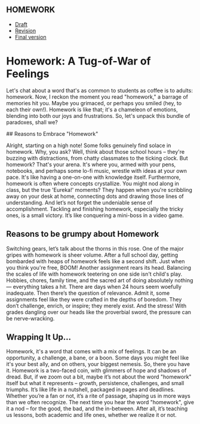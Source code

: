 ## HOMEWORK

- [Draft](index.md)
- [Revision](revision.md) 
- [Final version](final.md)

# Homework: A Tug-of-War of Feelings

Let's chat about a word that's as common to students as coffee is to adults: homework. Now, I reckon the moment you read "homework," a barrage of memories hit you. Maybe you grimaced, or perhaps you smiled (hey, to each their own!). Homework is like that; it's a chameleon of emotions, blending into both our joys and frustrations. So, let's unpack this bundle of paradoxes, shall we?

## Reasons to Embrace "Homework"

Alright, starting on a high note! Some folks genuinely find solace in homework. Why, you ask? Well, think about those school hours – they're buzzing with distractions, from chatty classmates to the ticking clock. But homework? That's your arena. It's where you, armed with your pens, notebooks, and perhaps some lo-fi music, wrestle with ideas at your own pace. It's like having a one-on-one with knowledge itself.
Furthermore, homework is often where concepts crystallize. You might nod along in class, but the true 'Eureka!' moments? They happen when you're scribbling away on your desk at home, connecting dots and drawing those lines of understanding.
And let’s not forget the undeniable sense of accomplishment. Tackling and finishing homework, especially the tricky ones, is a small victory. It’s like conquering a mini-boss in a video game. 

## Reasons to be grumpy about Homework

Switching gears, let’s talk about the thorns in this rose. One of the major gripes with homework is sheer volume. After a full school day, getting bombarded with heaps of homework feels like a second shift. Just when you think you're free, BOOM! Another assignment rears its head.
Balancing the scales of life with homework teetering on one side isn't child's play. Hobbies, chores, family time, and the sacred art of doing absolutely nothing — everything takes a hit. There are days when 24 hours seem woefully inadequate.
Then there’s the question of relevance. Admit it, some assignments feel like they were crafted in the depths of boredom. They don’t challenge, enrich, or inspire; they merely exist. And the stress! With grades dangling over our heads like the proverbial sword, the pressure can be nerve-wracking.

## Wrapping It Up...

Homework, it's a word that comes with a mix of feelings. It can be an opportunity, a challenge, a bane, or a boon. Some days you might feel like it's your best ally, and on others, your biggest nemesis. So, there you have it. Homework is a two-faced coin, with glimmers of hope and shadows of dread. But, if we zoom out a bit, maybe it’s not about the word "homework" itself but what it represents – growth, persistence, challenges, and small triumphs. It’s like life in a nutshell, packaged in pages and deadlines. Whether you’re a fan or not, it’s a rite of passage, shaping us in more ways than we often recognize. The next time you hear the word "homework", give it a nod – for the good, the bad, and the in-between. After all, it’s teaching us lessons, both academic and life ones, whether we realize it or not.
